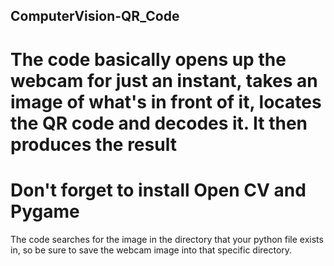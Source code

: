 ## ComputerVision-QR_Code
# The code basically opens up the webcam for just an instant, takes an image of what's in front of it, locates the QR code and decodes it. It then produces the result
# Don't forget to install Open CV and Pygame
The code searches for the image in the directory that your python file exists in, so be sure to save the webcam image into that specific directory.

